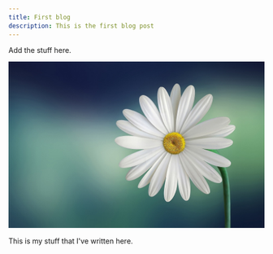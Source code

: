 ```yaml
---
title: First blog
description: This is the first blog post
---
```


Add the stuff here.

![alt](sample.jpg)

This is my stuff that I've written here.
